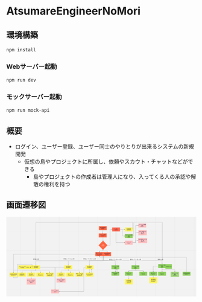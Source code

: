 # AtsumareEngineerNoMori

## 環境構築

```sh
npm install
```

### Webサーバー起動

```sh
npm run dev
```

### モックサーバー起動

```sh
npm run mock-api
```

## 概要
* ログイン、ユーザー登録、ユーザー同士のやりとりが出来るシステムの新規開発
     * 仮想の島やプロジェクトに所属し、依頼やスカウト・チャットなどができる
        * 島やプロジェクトの作成者は管理人になり、入ってくる人の承認や解散の権利を持つ 

## 画面遷移図
![画面遷移図](./public/picture.png)
